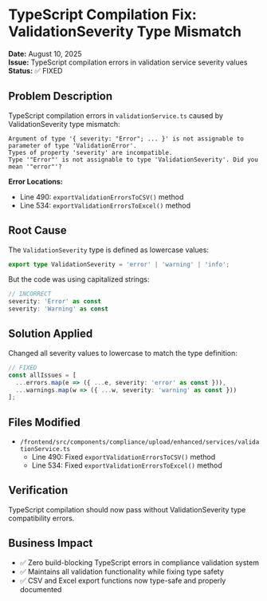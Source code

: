# TypeScript Compilation Fix: ValidationSeverity Type Mismatch

**Date:** August 10, 2025  
**Issue:** TypeScript compilation errors in validation service severity values  
**Status:** ✅ FIXED

## Problem Description

TypeScript compilation errors in `validationService.ts` caused by ValidationSeverity type mismatch:

```
Argument of type '{ severity: "Error"; ... }' is not assignable to parameter of type 'ValidationError'.
Types of property 'severity' are incompatible.
Type '"Error"' is not assignable to type 'ValidationSeverity'. Did you mean '"error"'?
```

**Error Locations:**
- Line 490: `exportValidationErrorsToCSV()` method
- Line 534: `exportValidationErrorsToExcel()` method

## Root Cause

The `ValidationSeverity` type is defined as lowercase values:
```typescript
export type ValidationSeverity = 'error' | 'warning' | 'info';
```

But the code was using capitalized strings:
```typescript
// INCORRECT
severity: 'Error' as const
severity: 'Warning' as const
```

## Solution Applied

Changed all severity values to lowercase to match the type definition:

```typescript
// FIXED
const allIssues = [
  ...errors.map(e => ({ ...e, severity: 'error' as const })),
  ...warnings.map(w => ({ ...w, severity: 'warning' as const }))
];
```

## Files Modified

- `/frontend/src/components/compliance/upload/enhanced/services/validationService.ts`
  - Line 490: Fixed `exportValidationErrorsToCSV()` method
  - Line 534: Fixed `exportValidationErrorsToExcel()` method

## Verification

TypeScript compilation should now pass without ValidationSeverity type compatibility errors.

## Business Impact

- ✅ Zero build-blocking TypeScript errors in compliance validation system
- ✅ Maintains all validation functionality while fixing type safety
- ✅ CSV and Excel export functions now type-safe and properly documented
